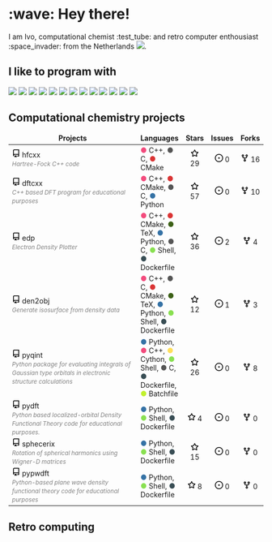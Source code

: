 <h1>:wave: Hey there!</h1>
<p>I am Ivo, computational chemist :test_tube: and retro computer enthousiast :space_invader: from the Netherlands <img src="https://hatscripts.github.io/circle-flags/flags/nl.svg" width="16">.

<h2>I like to program with</h2>
<p>
<img src="https://img.shields.io/badge/-C-blue?logo=c&logoColor=white" />
<img src="https://img.shields.io/badge/-C++-blue?logo=cplusplus" />
<img src="https://img.shields.io/badge/cMake-064F8C?&logo=cmake&logoColor=white" />
<img src="https://img.shields.io/badge/python-3670A0?logo=python&logoColor=ffdd54" />
<img src="https://img.shields.io/badge/PHP-777BB4?logo=php&logoColor=white" />
<img src="https://img.shields.io/badge/MySQL-4479A1?logo=mysql&logoColor=fff" />
<img src="https://img.shields.io/badge/cakephp-red?logo=cakephp&logoColor=whitehttps://img.shields.io/badge/asm-6502-orange" />
<img src="https://img.shields.io/badge/asm-z80-orange" />
<img src="https://img.shields.io/badge/asm-8086-orange" />
<img src="https://img.shields.io/badge/Arduino-00878F?logo=arduino&logoColor=fff" />
<img src="https://img.shields.io/badge/-LaTeX-008080?logo=latex&logoColor=white" />
<img src="https://img.shields.io/badge/Sphinx-F7C942?logo=sphinx&logoColor=white" />
<img src="https://img.shields.io/badge/Blender-%23F5792A.svg?logo=blender&logoColor=white" />
</p>

<h2>Computational chemistry projects</h2>
<table>
  <thead align="center">
    <tr border: none;>
      <td><b>Projects</b></td>
      <td><b>Languages</b></td>
      <td><b>Stars</b></td>
      <td><b>Issues</b></td>
      <td><b>Forks</b></td>
    </tr>
  </thead>
  <tbody>
    <tr>
      <td width="70%"><img src="https://github.com/primer/octicons/blob/main/icons/repo-16.svg" width="16" /> hfcxx</a><br>
          <small style="color: gray;"><i>Hartree-Fock C++ code</i></small>
      </td>
      <td><span style="color: #f34b7d;">●</span> C++, <span style="color: #555555;">●</span> C, <span style="color: #DA3434;">●</span> CMake</td>
      <td align="center"><img src="https://github.com/primer/octicons/blob/main/icons/star-16.svg" width="16" /> 29
      </td>
      <td align="center"><img src="https://github.com/primer/octicons/blob/main/icons/issue-opened-16.svg" width="16" /> 0
      </td>
      <td align="center"><img src="https://github.com/primer/octicons/blob/main/icons/repo-forked-16.svg" width="16" /> 16
      </td>
    </tr>
    <tr>
      <td width="70%"><img src="https://github.com/primer/octicons/blob/main/icons/repo-16.svg" width="16" /> dftcxx</a><br>
          <small style="color: gray;"><i>C++ based DFT program for educational purposes</i></small>
      </td>
      <td><span style="color: #f34b7d;">●</span> C++, <span style="color: #DA3434;">●</span> CMake, <span style="color: #555555;">●</span> C, <span style="color: #3572A5;">●</span> Python</td>
      <td align="center"><img src="https://github.com/primer/octicons/blob/main/icons/star-16.svg" width="16" /> 57
      </td>
      <td align="center"><img src="https://github.com/primer/octicons/blob/main/icons/issue-opened-16.svg" width="16" /> 0
      </td>
      <td align="center"><img src="https://github.com/primer/octicons/blob/main/icons/repo-forked-16.svg" width="16" /> 10
      </td>
    </tr>
    <tr>
      <td width="70%"><img src="https://github.com/primer/octicons/blob/main/icons/repo-16.svg" width="16" /> edp</a><br>
          <small style="color: gray;"><i>Electron Density Plotter</i></small>
      </td>
      <td><span style="color: #f34b7d;">●</span> C++, <span style="color: #DA3434;">●</span> CMake, <span style="color: #3D6117;">●</span> TeX, <span style="color: #3572A5;">●</span> Python, <span style="color: #555555;">●</span> C, <span style="color: #89e051;">●</span> Shell, <span style="color: #384d54;">●</span> Dockerfile</td>
      <td align="center"><img src="https://github.com/primer/octicons/blob/main/icons/star-16.svg" width="16" /> 36
      </td>
      <td align="center"><img src="https://github.com/primer/octicons/blob/main/icons/issue-opened-16.svg" width="16" /> 2
      </td>
      <td align="center"><img src="https://github.com/primer/octicons/blob/main/icons/repo-forked-16.svg" width="16" /> 4
      </td>
    </tr>
    <tr>
      <td width="70%"><img src="https://github.com/primer/octicons/blob/main/icons/repo-16.svg" width="16" /> den2obj</a><br>
          <small style="color: gray;"><i>Generate isosurface from density data</i></small>
      </td>
      <td><span style="color: #f34b7d;">●</span> C++, <span style="color: #555555;">●</span> C, <span style="color: #DA3434;">●</span> CMake, <span style="color: #3D6117;">●</span> TeX, <span style="color: #3572A5;">●</span> Python, <span style="color: #89e051;">●</span> Shell, <span style="color: #384d54;">●</span> Dockerfile</td>
      <td align="center"><img src="https://github.com/primer/octicons/blob/main/icons/star-16.svg" width="16" /> 12
      </td>
      <td align="center"><img src="https://github.com/primer/octicons/blob/main/icons/issue-opened-16.svg" width="16" /> 1
      </td>
      <td align="center"><img src="https://github.com/primer/octicons/blob/main/icons/repo-forked-16.svg" width="16" /> 3
      </td>
    </tr>
    <tr>
      <td width="70%"><img src="https://github.com/primer/octicons/blob/main/icons/repo-16.svg" width="16" /> pyqint</a><br>
          <small style="color: gray;"><i>Python package for evaluating integrals of Gaussian type orbitals in electronic structure calculations</i></small>
      </td>
      <td><span style="color: #3572A5;">●</span> Python, <span style="color: #f34b7d;">●</span> C++, <span style="color: #fedf5b;">●</span> Cython, <span style="color: #89e051;">●</span> Shell, <span style="color: #555555;">●</span> C, <span style="color: #384d54;">●</span> Dockerfile, <span style="color: #C1F12E;">●</span> Batchfile</td>
      <td align="center"><img src="https://github.com/primer/octicons/blob/main/icons/star-16.svg" width="16" /> 26
      </td>
      <td align="center"><img src="https://github.com/primer/octicons/blob/main/icons/issue-opened-16.svg" width="16" /> 0
      </td>
      <td align="center"><img src="https://github.com/primer/octicons/blob/main/icons/repo-forked-16.svg" width="16" /> 8
      </td>
    </tr>
    <tr>
      <td width="70%"><img src="https://github.com/primer/octicons/blob/main/icons/repo-16.svg" width="16" /> pydft</a><br>
          <small style="color: gray;"><i>Python based localized-orbital Density Functional Theory code for educational purposes. </i></small>
      </td>
      <td><span style="color: #3572A5;">●</span> Python, <span style="color: #89e051;">●</span> Shell, <span style="color: #384d54;">●</span> Dockerfile</td>
      <td align="center"><img src="https://github.com/primer/octicons/blob/main/icons/star-16.svg" width="16" /> 4
      </td>
      <td align="center"><img src="https://github.com/primer/octicons/blob/main/icons/issue-opened-16.svg" width="16" /> 0
      </td>
      <td align="center"><img src="https://github.com/primer/octicons/blob/main/icons/repo-forked-16.svg" width="16" /> 0
      </td>
    </tr>
    <tr>
      <td width="70%"><img src="https://github.com/primer/octicons/blob/main/icons/repo-16.svg" width="16" /> sphecerix</a><br>
          <small style="color: gray;"><i>Rotation of spherical harmonics using Wigner-D matrices</i></small>
      </td>
      <td><span style="color: #3572A5;">●</span> Python, <span style="color: #89e051;">●</span> Shell, <span style="color: #384d54;">●</span> Dockerfile</td>
      <td align="center"><img src="https://github.com/primer/octicons/blob/main/icons/star-16.svg" width="16" /> 15
      </td>
      <td align="center"><img src="https://github.com/primer/octicons/blob/main/icons/issue-opened-16.svg" width="16" /> 0
      </td>
      <td align="center"><img src="https://github.com/primer/octicons/blob/main/icons/repo-forked-16.svg" width="16" /> 0
      </td>
    </tr>
    <tr>
      <td width="70%"><img src="https://github.com/primer/octicons/blob/main/icons/repo-16.svg" width="16" /> pypwdft</a><br>
          <small style="color: gray;"><i>Python-based plane wave density functional theory code for educational purposes</i></small>
      </td>
      <td><span style="color: #3572A5;">●</span> Python, <span style="color: #89e051;">●</span> Shell, <span style="color: #384d54;">●</span> Dockerfile</td>
      <td align="center"><img src="https://github.com/primer/octicons/blob/main/icons/star-16.svg" width="16" /> 8
      </td>
      <td align="center"><img src="https://github.com/primer/octicons/blob/main/icons/issue-opened-16.svg" width="16" /> 0
      </td>
      <td align="center"><img src="https://github.com/primer/octicons/blob/main/icons/repo-forked-16.svg" width="16" /> 0
      </td>
    </tr>
  </tbody>
</table>

<h2>Retro computing</h2>
